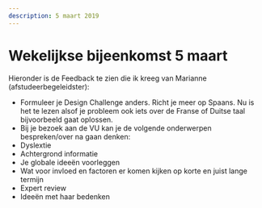 ```yaml
---
description: 5 maart 2019
---
```


# Wekelijkse bijeenkomst 5 maart

Hieronder is de Feedback te zien die ik kreeg van Marianne \(afstudeerbegeleidster\):

* Formuleer je Design Challenge anders. Richt je meer op Spaans. Nu is het te lezen alsof je probleem ook iets over de Franse of Duitse taal bijvoorbeeld gaat oplossen.
* Bij je bezoek aan de VU kan je de volgende onderwerpen bespreken/over na gaan denken:
* Dyslextie
* Achtergrond informatie
* Je globale ideeën voorleggen
* Wat voor invloed en factoren er komen kijken op korte en juist lange termijn
* Expert review
* Ideeën met haar bedenken

